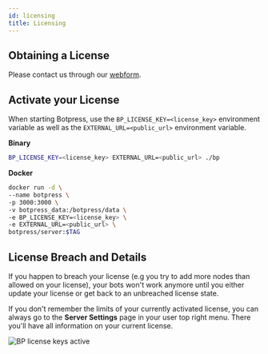 ```yaml
---
id: licensing
title: Licensing
---
```


## Obtaining a License

Please contact us through our [webform](https://botpress.typeform.com/to/QaznSq).

## Activate your License

When starting Botpress, use the `BP_LICENSE_KEY=<license_key>` environment variable as well as the `EXTERNAL_URL=<public_url>` environment variable.

**Binary**

```bash
BP_LICENSE_KEY=<license_key> EXTERNAL_URL=<public_url> ./bp
```

**Docker**

```bash
docker run -d \
--name botpress \
-p 3000:3000 \
-v botpress_data:/botpress/data \
-e BP_LICENSE_KEY=<license_key> \
-e EXTERNAL_URL=<public_url> \
botpress/server:$TAG
```

## License Breach and Details

If you happen to breach your license (e.g you try to add more nodes than allowed on your license), your bots won't work anymore until you either update your license or get back to an unbreached license state.

If you don't remember the limits of your currently activated license, you can always go to the **Server Settings** page in your user top right menu. There you'll have all information on your current license.

![BP license keys active](assets/bp-server-settings.jpg)
